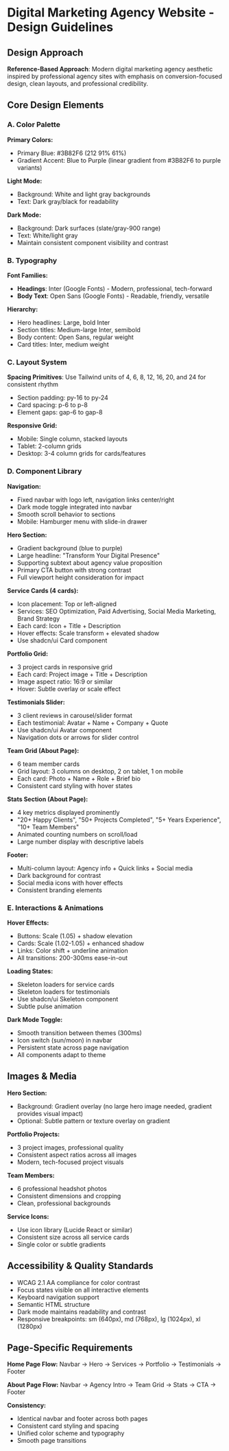 # Digital Marketing Agency Website - Design Guidelines

## Design Approach
**Reference-Based Approach**: Modern digital marketing agency aesthetic inspired by professional agency sites with emphasis on conversion-focused design, clean layouts, and professional credibility.

## Core Design Elements

### A. Color Palette
**Primary Colors:**
- Primary Blue: #3B82F6 (212 91% 61%)
- Gradient Accent: Blue to Purple (linear gradient from #3B82F6 to purple variants)

**Light Mode:**
- Background: White and light gray backgrounds
- Text: Dark gray/black for readability

**Dark Mode:**
- Background: Dark surfaces (slate/gray-900 range)
- Text: White/light gray
- Maintain consistent component visibility and contrast

### B. Typography
**Font Families:**
- **Headings**: Inter (Google Fonts) - Modern, professional, tech-forward
- **Body Text**: Open Sans (Google Fonts) - Readable, friendly, versatile

**Hierarchy:**
- Hero headlines: Large, bold Inter
- Section titles: Medium-large Inter, semibold
- Body content: Open Sans, regular weight
- Card titles: Inter, medium weight

### C. Layout System
**Spacing Primitives**: Use Tailwind units of 4, 6, 8, 12, 16, 20, and 24 for consistent rhythm
- Section padding: py-16 to py-24
- Card spacing: p-6 to p-8
- Element gaps: gap-6 to gap-8

**Responsive Grid:**
- Mobile: Single column, stacked layouts
- Tablet: 2-column grids
- Desktop: 3-4 column grids for cards/features

### D. Component Library

**Navigation:**
- Fixed navbar with logo left, navigation links center/right
- Dark mode toggle integrated into navbar
- Smooth scroll behavior to sections
- Mobile: Hamburger menu with slide-in drawer

**Hero Section:**
- Gradient background (blue to purple)
- Large headline: "Transform Your Digital Presence"
- Supporting subtext about agency value proposition
- Primary CTA button with strong contrast
- Full viewport height consideration for impact

**Service Cards (4 cards):**
- Icon placement: Top or left-aligned
- Services: SEO Optimization, Paid Advertising, Social Media Marketing, Brand Strategy
- Each card: Icon + Title + Description
- Hover effects: Scale transform + elevated shadow
- Use shadcn/ui Card component

**Portfolio Grid:**
- 3 project cards in responsive grid
- Each card: Project image + Title + Description
- Image aspect ratio: 16:9 or similar
- Hover: Subtle overlay or scale effect

**Testimonials Slider:**
- 3 client reviews in carousel/slider format
- Each testimonial: Avatar + Name + Company + Quote
- Use shadcn/ui Avatar component
- Navigation dots or arrows for slider control

**Team Grid (About Page):**
- 6 team member cards
- Grid layout: 3 columns on desktop, 2 on tablet, 1 on mobile
- Each card: Photo + Name + Role + Brief bio
- Consistent card styling with hover states

**Stats Section (About Page):**
- 4 key metrics displayed prominently
- "20+ Happy Clients", "50+ Projects Completed", "5+ Years Experience", "10+ Team Members"
- Animated counting numbers on scroll/load
- Large number display with descriptive labels

**Footer:**
- Multi-column layout: Agency info + Quick links + Social media
- Dark background for contrast
- Social media icons with hover effects
- Consistent branding elements

### E. Interactions & Animations

**Hover Effects:**
- Buttons: Scale (1.05) + shadow elevation
- Cards: Scale (1.02-1.05) + enhanced shadow
- Links: Color shift + underline animation
- All transitions: 200-300ms ease-in-out

**Loading States:**
- Skeleton loaders for service cards
- Skeleton loaders for testimonials
- Use shadcn/ui Skeleton component
- Subtle pulse animation

**Dark Mode Toggle:**
- Smooth transition between themes (300ms)
- Icon switch (sun/moon) in navbar
- Persistent state across page navigation
- All components adapt to theme

## Images & Media

**Hero Section:**
- Background: Gradient overlay (no large hero image needed, gradient provides visual impact)
- Optional: Subtle pattern or texture overlay on gradient

**Portfolio Projects:**
- 3 project images, professional quality
- Consistent aspect ratios across all images
- Modern, tech-focused project visuals

**Team Members:**
- 6 professional headshot photos
- Consistent dimensions and cropping
- Clean, professional backgrounds

**Service Icons:**
- Use icon library (Lucide React or similar)
- Consistent size across all service cards
- Single color or subtle gradients

## Accessibility & Quality Standards

- WCAG 2.1 AA compliance for color contrast
- Focus states visible on all interactive elements
- Keyboard navigation support
- Semantic HTML structure
- Dark mode maintains readability and contrast
- Responsive breakpoints: sm (640px), md (768px), lg (1024px), xl (1280px)

## Page-Specific Requirements

**Home Page Flow:**
Navbar → Hero → Services → Portfolio → Testimonials → Footer

**About Page Flow:**
Navbar → Agency Intro → Team Grid → Stats → CTA → Footer

**Consistency:**
- Identical navbar and footer across both pages
- Consistent card styling and spacing
- Unified color scheme and typography
- Smooth page transitions